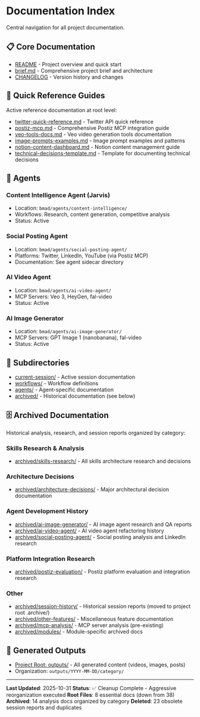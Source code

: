 # Documentation Index

Central navigation for all project documentation.

## 📋 Core Documentation

- [README](../README.md) - Project overview and quick start
- [brief.md](brief.md) - Comprehensive project brief and architecture
- [CHANGELOG](../CHANGELOG.md) - Version history and changes

## 🔧 Quick Reference Guides

Active reference documentation at root level:

- [twitter-quick-reference.md](twitter-quick-reference.md) - Twitter API quick reference
- [postiz-mcp.md](postiz-mcp.md) - Comprehensive Postiz MCP integration guide
- [veo-tools-docs.md](veo-tools-docs.md) - Veo video generation tools documentation
- [image-prompts-examples.md](image-prompts-examples.md) - Image prompt examples and patterns
- [notion-content-dashboard.md](notion-content-dashboard.md) - Notion content management guide
- [technical-decisions-template.md](technical-decisions-template.md) - Template for documenting technical decisions

## 🤖 Agents

### Content Intelligence Agent (Jarvis)
- Location: `bmad/agents/content-intelligence/`
- Workflows: Research, content generation, competitive analysis
- Status: Active

### Social Posting Agent
- Location: `bmad/agents/social-posting-agent/`
- Platforms: Twitter, LinkedIn, YouTube (via Postiz MCP)
- Documentation: See agent sidecar directory

### AI Video Agent
- Location: `bmad/agents/ai-video-agent/`
- MCP Servers: Veo 3, HeyGen, fal-video
- Status: Active

### AI Image Generator
- Location: `bmad/agents/ai-image-generator/`
- MCP Servers: GPT Image 1 (nanobanana), fal-video
- Status: Active

## 📂 Subdirectories

- [current-session/](current-session/) - Active session documentation
- [workflows/](workflows/) - Workflow definitions
- [agents/](agents/) - Agent-specific documentation
- [archived/](archived/) - Historical documentation (see below)

## 🗄️ Archived Documentation

Historical analysis, research, and session reports organized by category:

### Skills Research & Analysis
- [archived/skills-research/](archived/skills-research/) - All skills architecture research and decisions

### Architecture Decisions
- [archived/architecture-decisions/](archived/architecture-decisions/) - Major architectural decision documentation

### Agent Development History
- [archived/ai-image-generator/](archived/ai-image-generator/) - AI image agent research and QA reports
- [archived/ai-video-agent/](archived/ai-video-agent/) - AI video agent refactoring history
- [archived/social-posting-agent/](archived/social-posting-agent/) - Social posting analysis and LinkedIn research

### Platform Integration Research
- [archived/postiz-evaluation/](archived/postiz-evaluation/) - Postiz platform evaluation and integration research

### Other
- [archived/session-history/](archived/session-history/) - Historical session reports (moved to project root .archive/)
- [archived/other-features/](archived/other-features/) - Miscellaneous feature documentation
- [archived/mcp-analysis/](archived/mcp-analysis/) - MCP server analysis (pre-existing)
- [archived/modules/](archived/modules/) - Module-specific archived docs

## 🎯 Generated Outputs

- [Project Root: outputs/](../outputs/) - All generated content (videos, images, posts)
- Organization: `outputs/YYYY-MM-DD/category/`

---

**Last Updated**: 2025-10-31
**Status**: ✅ Cleanup Complete - Aggressive reorganization executed
**Root Files**: 8 essential docs (down from 38)
**Archived**: 14 analysis docs organized by category
**Deleted**: 23 obsolete session reports and duplicates
